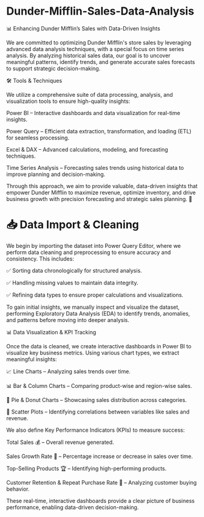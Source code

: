 # Dunder-Mifflin-Sales-Data-Analysis

📊 Enhancing Dunder Mifflin’s Sales with Data-Driven Insights

We are committed to optimizing Dunder Mifflin's store sales by leveraging advanced data analysis techniques, with a special focus on time series analysis. By analyzing historical sales data, our goal is to uncover meaningful patterns, identify trends, and generate accurate sales forecasts to support strategic decision-making.

🛠 Tools & Techniques

We utilize a comprehensive suite of data processing, analysis, and visualization tools to ensure high-quality insights:

Power BI – Interactive dashboards and data visualization for real-time insights.

Power Query – Efficient data extraction, transformation, and loading (ETL) for seamless processing.

Excel & DAX – Advanced calculations, modeling, and forecasting techniques.

Time Series Analysis – Forecasting sales trends using historical data to improve planning and decision-making.



Through this approach, we aim to provide valuable, data-driven insights that empower Dunder Mifflin to maximize revenue, optimize inventory, and drive business growth with precision forecasting and strategic sales planning. 🚀




<h1>📥 Data Import & Cleaning</h1>
We begin by importing the dataset into Power Query Editor, where we perform data cleaning and preprocessing to ensure accuracy and consistency. This includes:

✅ Sorting data chronologically for structured analysis.

✅ Handling missing values to maintain data integrity.

✅ Refining data types to ensure proper calculations and visualizations.


To gain initial insights, we manually inspect and visualize the dataset, performing Exploratory Data Analysis (EDA) to identify trends, anomalies, and patterns before moving into deeper analysis.




📊 Data Visualization & KPI Tracking

Once the data is cleaned, we create interactive dashboards in Power BI to visualize key business metrics. Using various chart types, we extract meaningful insights:

📈 Line Charts – Analyzing sales trends over time.

📊 Bar & Column Charts – Comparing product-wise and region-wise sales.

🍩 Pie & Donut Charts – Showcasing sales distribution across categories.

🔘 Scatter Plots – Identifying correlations between variables like sales and revenue.


We also define Key Performance Indicators (KPIs) to measure success:

Total Sales 💰 – Overall revenue generated.

Sales Growth Rate 🚀 – Percentage increase or decrease in sales over time.

Top-Selling Products 🏆 – Identifying high-performing products.

Customer Retention & Repeat Purchase Rate 🔄 – Analyzing customer buying behavior.

These real-time, interactive dashboards provide a clear picture of business performance, enabling data-driven decision-making.


